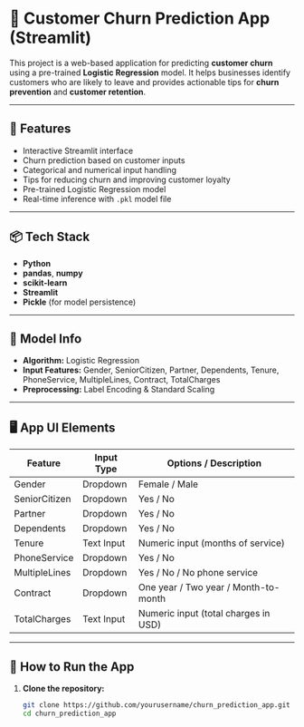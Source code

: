 # 🔮 Customer Churn Prediction App (Streamlit)

This project is a web-based application for predicting **customer churn** using a pre-trained **Logistic Regression** model. It helps businesses identify customers who are likely to leave and provides actionable tips for **churn prevention** and **customer retention**.

---

## 🚀 Features

- Interactive Streamlit interface
- Churn prediction based on customer inputs
- Categorical and numerical input handling
- Tips for reducing churn and improving customer loyalty
- Pre-trained Logistic Regression model
- Real-time inference with `.pkl` model file

---

## 📦 Tech Stack

- **Python**
- **pandas**, **numpy**
- **scikit-learn**
- **Streamlit**
- **Pickle** (for model persistence)

---

## 🧠 Model Info

- **Algorithm:** Logistic Regression
- **Input Features:** Gender, SeniorCitizen, Partner, Dependents, Tenure, PhoneService, MultipleLines, Contract, TotalCharges
- **Preprocessing:** Label Encoding & Standard Scaling

---

## 🖥️ App UI Elements

| Feature            | Input Type      | Options / Description                  |
|--------------------|------------------|------------------------------------------|
| Gender             | Dropdown         | Female / Male                            |
| SeniorCitizen      | Dropdown         | Yes / No                                 |
| Partner            | Dropdown         | Yes / No                                 |
| Dependents         | Dropdown         | Yes / No                                 |
| Tenure             | Text Input       | Numeric input (months of service)        |
| PhoneService       | Dropdown         | Yes / No                                 |
| MultipleLines      | Dropdown         | Yes / No / No phone service              |
| Contract           | Dropdown         | One year / Two year / Month-to-month     |
| TotalCharges       | Text Input       | Numeric input (total charges in USD)     |

---

## 🧪 How to Run the App

1. **Clone the repository:**
   ```bash
   git clone https://github.com/yourusername/churn_prediction_app.git
   cd churn_prediction_app
